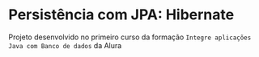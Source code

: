 # Persistência com JPA: Hibernate

Projeto desenvolvido no primeiro curso da formação `Integre aplicações Java com Banco de dados` da Alura